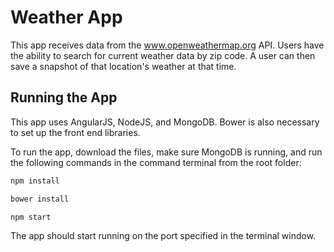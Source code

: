 # Weather App

This app receives data from the www.openweathermap.org API. Users have the ability to search for current weather data by zip code. A user can then save a snapshot of that location's weather at that time.

## Running the App
This app uses AngularJS, NodeJS, and MongoDB. Bower is also necessary to set up the front end libraries.

To run the app, download the files, make sure MongoDB is running, and run the following commands in the command terminal from the root folder:

````bash
npm install
````

````bash
bower install
````

````bash
npm start
````

The app should start running on the port specified in the terminal window.